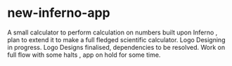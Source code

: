 # new-inferno-app
A small calculator to perform calculation on  numbers built upon Inferno , plan to extend it
to make a full fledged scientific calculator. Logo Designing in progress. Logo Designs finalised, dependencies to be resolved.
Work on full flow with some halts , app on hold for some time.
